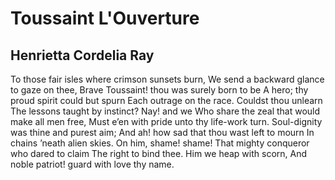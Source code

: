 # Toussaint L'Ouverture
## Henrietta Cordelia Ray
To those fair isles where crimson sunsets burn,
We send a backward glance to gaze on thee,
Brave Toussaint! thou was surely born to be
A hero; thy proud spirit could but spurn
Each outrage on the race. Couldst thou unlearn
The lessons taught by instinct? Nay! and we
Who share the zeal that would make all men free,
Must e’en with pride unto thy life-work turn.
Soul-dignity was thine and purest aim;
And ah! how sad that thou wast left to mourn
In chains ’neath alien skies. On him, shame! shame!
That mighty conqueror who dared to claim
The right to bind thee. Him we heap with scorn,
And noble patriot! guard with love thy name.